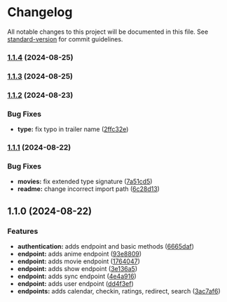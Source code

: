 # Changelog

All notable changes to this project will be documented in this file. See [standard-version](https://github.com/conventional-changelog/standard-version) for commit guidelines.

### [1.1.4](https://github.com/dvcol/simkl-http-client/compare/v1.1.3...v1.1.4) (2024-08-25)

### [1.1.3](https://github.com/dvcol/simkl-http-client/compare/v1.1.2...v1.1.3) (2024-08-25)

### [1.1.2](https://github.com/dvcol/simkl-http-client/compare/v1.1.1...v1.1.2) (2024-08-23)


### Bug Fixes

* **type:** fix typo in trailer name ([2ffc32e](https://github.com/dvcol/simkl-http-client/commit/2ffc32e4bb40d74c959b77ec6b7f583efdd6ad81))

### [1.1.1](https://github.com/dvcol/simkl-http-client/compare/v1.1.0...v1.1.1) (2024-08-22)


### Bug Fixes

* **movies:** fix extended type signature ([7a51cd5](https://github.com/dvcol/simkl-http-client/commit/7a51cd58c644ec1d6f7d3c9302a72662fc8319b4))
* **readme:** change incorrect import path ([6c28d13](https://github.com/dvcol/simkl-http-client/commit/6c28d139814f0baee70ba17e2ae1b146085c8865))

## 1.1.0 (2024-08-22)


### Features

* **authentication:** adds endpoint and basic methods ([6665daf](https://github.com/dvcol/simkl-http-client/commit/6665daf09ecacb550f89d4299975e552ea567782))
* **endpoint:** adds anime endpoint ([93e8809](https://github.com/dvcol/simkl-http-client/commit/93e8809e47c185dd9850713dd15dab5d819bbf9c))
* **endpoint:** adds movie endpoint ([1764047](https://github.com/dvcol/simkl-http-client/commit/1764047064c66c97acdbfb52dd62b3098e207e6b))
* **endpoint:** adds show endpoint ([3e136a5](https://github.com/dvcol/simkl-http-client/commit/3e136a539080fd73325761e4e3eeee666945ec94))
* **endpoint:** adds sync endpoint ([4e4a916](https://github.com/dvcol/simkl-http-client/commit/4e4a91604964caf33de5b21a1322dfda9b662fef))
* **endpoint:** adds user endpoint ([dd4f3ef](https://github.com/dvcol/simkl-http-client/commit/dd4f3ef38ed87a1f6e4615c007905f325d07ae9b))
* **endpoints:** adds calendar, checkin, ratings, redirect, search ([3ac7af6](https://github.com/dvcol/simkl-http-client/commit/3ac7af662c7461bb507a4c3e609278831faae7ad))
